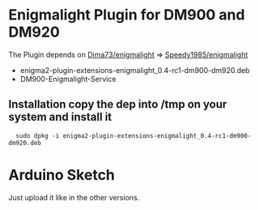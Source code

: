 # Enigmalight Plugin for DM900 and DM920

The Plugin depends on [Dima73/enigmalight](https://github.com/Dima73/enigmalight) => [Speedy1985/enigmalight](https://github.com/Speedy1985/enigmalight)
* enigma2-plugin-extensions-enigmalight_0.4-rc1-dm900-dm920.deb 
* DM900-Enigmalight-Service

## Installation copy the dep into /tmp on your system and install it 
```shell
  sudo dpkg -i enigma2-plugin-extensions-enigmalight_0.4-rc1-dm900-dm920.deb
```

# Arduino Sketch

  Just upload it like in the other versions.

